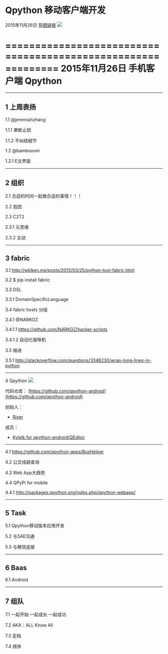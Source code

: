 # Qpython 移动客户端开发

2015年11月26日
[导图链接](http://i12.tietuku.com/719d689eb6ef36b2.png)
![](http://i12.tietuku.com/719d689eb6ef36b2s.png)



=============================================================
 2015年11月26日
手机客户端
Qpython
=============================================================



-------------------------------------------------------------
1 上周表扬
-------------------------------------------------------------


1.1 @jeremiahzhang

1.1.1 果断止损

1.1.2 不纠结细节

1.2 @bambooom

1.2.1 E文界面


-------------------------------------------------------------
2 组织
-------------------------------------------------------------


2.1 合适的时间一起做合适的事情！！！

2.2 抱团

2.3 C2T2

2.3.1 元思维

2.3.2 主动


-------------------------------------------------------------
3 fabric
-------------------------------------------------------------


3.1 http://wklken.me/posts/2013/03/25/python-tool-fabric.html

3.2 $ pip install fabric

3.3 DSL

3.3.1 DomainSpecificLanguage 

3.4 fabric hosts 分组

3.4.1 @NARKOZ

3.4.1.1 https://github.com/NARKOZ/hacker-scripts

3.4.1.2 自动化咖啡机

3.5 缩进

3.5.1 http://stackoverflow.com/questions/3346230/wrap-long-lines-in-python


-------------------------------------------------------------
4 Qpython
![](https://avatars3.githubusercontent.com/u/4011161?v=3&s=60)

代码仓库：
[https://github.com/qpython-android](https://github.com/qpython-android)

创始人：
+ [River](https://github.com/riverfor)

成员：
+ [Kylelk for qpython-android/QEditor ](https://github.com/kylelk)

-------------------------------------------------------------


4.1 https://github.com/qpython-apps/BusHelper

4.2 公交线路查询

4.3 Web App大趋势

4.4 QPyPi for mobile

4.4.1 http://packages.qpython.org/index.php/qpython-webapp/


-------------------------------------------------------------
5 Task
-------------------------------------------------------------


5.1 Qpython移动版本应用开发

5.2 与SAE沟通

5.3 与微信连接


-------------------------------------------------------------
6 Baas
-------------------------------------------------------------


6.1 Android


-------------------------------------------------------------
7 组队
-------------------------------------------------------------


7.1 一起开始
一起成长
一起成功

7.2 AKA：ALL Know All

7.3 定档

7.4 顺序

